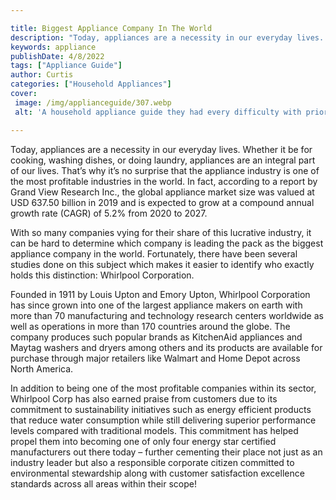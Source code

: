 ```yaml
---

title: Biggest Appliance Company In The World
description: "Today, appliances are a necessity in our everyday lives. Whether it be for cooking, washing dishes, or doing laundry, appliances a...check it out to learn"
keywords: appliance
publishDate: 4/8/2022
tags: ["Appliance Guide"]
author: Curtis
categories: ["Household Appliances"]
cover: 
 image: /img/applianceguide/307.webp
 alt: 'A household appliance guide they had every difficulty with prior'

---
```


Today, appliances are a necessity in our everyday lives. Whether it be for cooking, washing dishes, or doing laundry, appliances are an integral part of our lives. That’s why it’s no surprise that the appliance industry is one of the most profitable industries in the world. In fact, according to a report by Grand View Research Inc., the global appliance market size was valued at USD 637.50 billion in 2019 and is expected to grow at a compound annual growth rate (CAGR) of 5.2% from 2020 to 2027. 

With so many companies vying for their share of this lucrative industry, it can be hard to determine which company is leading the pack as the biggest appliance company in the world. Fortunately, there have been several studies done on this subject which makes it easier to identify who exactly holds this distinction: Whirlpool Corporation. 

Founded in 1911 by Louis Upton and Emory Upton, Whirlpool Corporation has since grown into one of the largest appliance makers on earth with more than 70 manufacturing and technology research centers worldwide as well as operations in more than 170 countries around the globe. The company produces such popular brands as KitchenAid appliances and Maytag washers and dryers among others and its products are available for purchase through major retailers like Walmart and Home Depot across North America. 

In addition to being one of the most profitable companies within its sector, Whirlpool Corp has also earned praise from customers due to its commitment to sustainability initiatives such as energy efficient products that reduce water consumption while still delivering superior performance levels compared with traditional models. This commitment has helped propel them into becoming one of only four energy star certified manufacturers out there today – further cementing their place not just as an industry leader but also a responsible corporate citizen committed to environmental stewardship along with customer satisfaction excellence standards across all areas within their scope!
